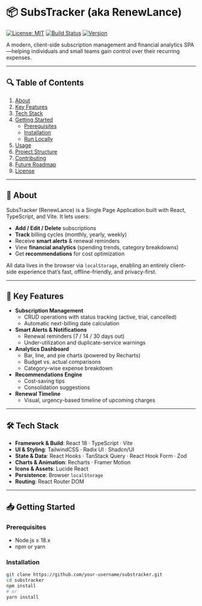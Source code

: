 # 📦 SubsTracker (aka RenewLance)

[![License: MIT](https://img.shields.io/badge/License-MIT-blue.svg)](#license) [![Build Status](https://img.shields.io/badge/build-passing-brightgreen.svg)](#) [![Version](https://img.shields.io/badge/version-1.0.0-blue.svg)](#)

A modern, client-side subscription management and financial analytics SPA—helping individuals and small teams gain control over their recurring expenses.

---

## 🔍 Table of Contents

1. [About](#about)  
2. [Key Features](#key-features)  
3. [Tech Stack](#tech-stack)  
4. [Getting Started](#getting-started)  
   - [Prerequisites](#prerequisites)  
   - [Installation](#installation)  
   - [Run Locally](#run-locally)  
5. [Usage](#usage)  
6. [Project Structure](#project-structure)  
7. [Contributing](#contributing)  
8. [Future Roadmap](#future-roadmap)  
9. [License](#license)  

---

## 📝 About

SubsTracker (RenewLance) is a Single Page Application built with React, TypeScript, and Vite. It lets users:

- **Add / Edit / Delete** subscriptions  
- **Track** billing cycles (monthly, yearly, weekly)  
- Receive **smart alerts** & renewal reminders  
- View **financial analytics** (spending trends, category breakdowns)  
- Get **recommendations** for cost optimization  

All data lives in the browser via `localStorage`, enabling an entirely client-side experience that’s fast, offline-friendly, and privacy-first.

---

## 🚀 Key Features

- **Subscription Management**  
  - CRUD operations with status tracking (active, trial, cancelled)  
  - Automatic next-billing date calculation  
- **Smart Alerts & Notifications**  
  - Renewal reminders (7 / 14 / 30 days out)  
  - Under-utilization and duplicate-service warnings  
- **Analytics Dashboard**  
  - Bar, line, and pie charts (powered by Recharts)  
  - Budget vs. actual comparisons  
  - Category-wise expense breakdown  
- **Recommendations Engine**  
  - Cost-saving tips  
  - Consolidation suggestions  
- **Renewal Timeline**  
  - Visual, urgency-based timeline of upcoming charges  

---

## 🛠️ Tech Stack

- **Framework & Build**: React 18 · TypeScript · Vite  
- **UI & Styling**: TailwindCSS · Radix UI · Shadcn/UI  
- **State & Data**: React Hooks · TanStack Query · React Hook Form · Zod  
- **Charts & Animation**: Recharts · Framer Motion  
- **Icons & Assets**: Lucide React  
- **Persistence**: Browser `localStorage`  
- **Routing**: React Router DOM  

---

## 📥 Getting Started

### Prerequisites

- Node.js ≥ 18.x  
- npm or yarn  

### Installation

```bash
git clone https://github.com/your-username/substracker.git
cd substracker
npm install
# or
yarn install
